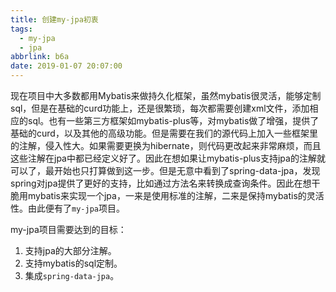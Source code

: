 ```yaml
---
title: 创建my-jpa初衷
tags:
  - my-jpa
  - jpa
abbrlink: b6a
date: 2019-01-07 20:07:00
---
```


现在项目中大多数都用Mybatis来做持久化框架，虽然mybatis很灵活，能够定制sql，但是在基础的curd功能上，还是很繁琐，每次都需要创建xml文件，添加相应的sql。也有一些第三方框架如mybatis-plus等，对mybatis做了增强，提供了基础的curd，以及其他的高级功能。但是需要在我们的源代码上加入一些框架里的注解，侵入性大。如果需要更换为hibernate，则代码更改起来非常麻烦，而且这些注解在jpa中都已经定义好了。因此在想如果让mybatis-plus支持jpa的注解就可以了，最开始也只打算做到这一步。但是无意中看到了spring-data-jpa，发现spring对jpa提供了更好的支持，比如通过方法名来转换成查询条件。因此在想干脆用mybatis来实现一个jpa，一来是使用标准的注解，二来是保持mybatis的灵活性。由此便有了`my-jpa`项目。

my-jpa项目需要达到的目标：
1. 支持jpa的大部分注解。
2. 支持mybatis的sql定制。
3. 集成`spring-data-jpa`。